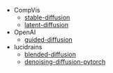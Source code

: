 - CompVis
  - [stable-diffusion](https://github.com/CompVis/stable-diffusion)
  - [latent-diffusion](https://github.com/CompVis/latent-diffusion)
- OpenAI
  - [guided-diffusion](https://github.com/openai/guided-diffusion)
- lucidrains
  - [blended-diffusion](https://github.com/lucidrains/denoising-diffusion-pytorch)
  - [denoising-diffusion-pytorch](https://github.com/lucidrains/denoising-diffusion-pytorch)
